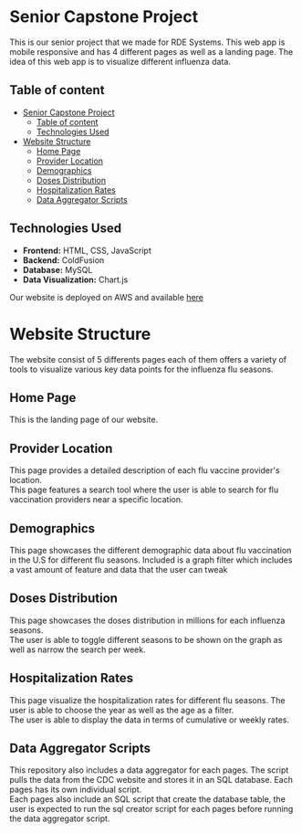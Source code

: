 

# Senior Capstone Project

This is our senior project that we made for RDE Systems. This web app is mobile responsive and has 4 different pages as well as a landing page. The idea of this web app is to visualize different influenza data.

## Table of content

- [Senior Capstone Project](#senior-capstone-project)
  - [Table of content](#table-of-content)
  - [Technologies Used](#technologies-used)
- [Website Structure](#website-structure)
  - [Home Page](#home-page)
  - [Provider Location](#provider-location)
  - [Demographics](#demographics)
  - [Doses Distribution](#doses-distribution)
  - [Hospitalization Rates](#hospitalization-rates)
  - [Data Aggregator Scripts](#data-aggregator-scripts)

## Technologies Used

- **Frontend:** HTML, CSS, JavaScript
- **Backend:** ColdFusion
- **Database:** MySQL
- **Data Visualization:** Chart.js

Our website is deployed on AWS and available [here](https://www.influenzavisualizer.serverpit.com/)

# Website Structure  

 The website consist of 5 differents pages each of them offers a variety of tools to visualize various key data points for the influenza flu seasons.

## Home Page

This is the landing page of our website.  

## Provider Location

This page provides a detailed description of each flu vaccine provider's location.  
 This page features a search tool where the user is able to search for flu vaccination providers near a specific location.  

## Demographics

This page showcases the different demographic data about flu vaccination in the U.S for different flu seasons. Included is a graph filter which includes a vast amount of feature and data that the user can tweak

## Doses Distribution

This page showcases the doses distribution in millions for each influenza seasons.  
 The user is able to toggle different seasons to be shown on the graph as well as narrow the search per week.

## Hospitalization Rates  

This page visualize the hospitalization rates for different flu seasons. The user is able to choose the year as well as the age as a filter.  
The user is able to display the data in terms of cumulative or weekly rates.  

## Data Aggregator Scripts  

This repository also includes a data aggregator for each pages. The script pulls the data from the CDC website and stores it in an SQL database. Each pages has its own individual script.  
Each pages also include an SQL script that create the database table, the user is expected to run the sql creator script for each pages before running the data aggregator script.  
